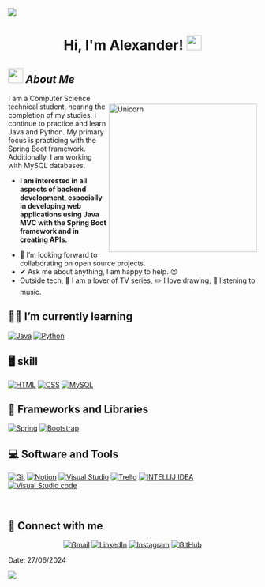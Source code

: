 <img src="https://user-images.githubusercontent.com/73097560/115834477-dbab4500-a447-11eb-908a-139a6edaec5c.gif">

<h1 align="center">
Hi, I'm Alexander!
	<a href="https://github.com/Bouaskaoun" target="_self">
		<img src="https://media.giphy.com/media/hvRJCLFzcasrR4ia7z/giphy.gif" width="30">
	</a>
</h1>

## <img src="https://media.giphy.com/media/ObNTw8Uzwy6KQ/giphy.gif" width="30px">&nbsp;***About Me***

<div style="clear:both;"></div> <!-- Limpiar el flotador -->

<img align="right" width="300px" style="margin-top: 20px;" alt="Unicorn" src="https://c.tenor.com/GN73MKBawZYAAAAi/busy-cute.gif" />


I am a Computer Science technical student, nearing the completion of my studies. I continue to practice and learn Java and Python. My primary focus is practicing with the Spring Boot framework. Additionally, I am working with MySQL databases.
* **I am interested in all aspects of backend development, especially in developing web applications using Java MVC with the Spring Boot framework and in creating APIs.**
- 👥 I’m looking forward to collaborating on open source projects.
- ✔ Ask me about anything, I am happy to help. 😉<br>
- Outside tech, 🐒 I am a lover of TV series, ✏️ I love drawing, 🎵 listening to music.


## 👨‍💻 I’m currently learning

<p>
    <a href="https://github.com/Bouaskaoun"><img alt="Java" src="https://img.shields.io/badge/Java-ED8B00?style=for-the-badge&logo=openjdk&logoColor=white"></a>
    <a href="https://github.com/Bouaskaoun"><img alt="Python" src="https://img.shields.io/badge/Python-14354C?style=for-the-badge&logo=python&logoColor=white"></a>


## 🖥️ skill
<p>
    <a href="https://github.com/Bouaskaoun"><img alt="HTML" src="https://img.shields.io/badge/HTML-239120?style=for-the-badge&logo=html5&logoColor=white"></a>
    <a href="https://github.com/Bouaskaoun"><img alt="CSS" src="https://img.shields.io/badge/CSS-239120?&style=for-the-badge&logo=css3&logoColor=white"></a>
    <a href="https://github.com/Bouaskaoun"><img alt="MySQL" src="https://img.shields.io/badge/MySQL-00000F?style=for-the-badge&logo=mysql&logoColor=white"></a>

 ## 🧰 Frameworks and Libraries

<p>
    <a href="https://github.com/Bouaskaoun"><img alt="Spring" src="https://img.shields.io/badge/Spring-6DB33F?style=for-the-badge&logo=spring&logoColor=white"></a>
    <a href="https://github.com/Bouaskaoun"><img alt="Bootstrap" src="https://img.shields.io/badge/Bootstrap-563D7C?style=for-the-badge&logo=bootstrap&logoColor=white"></a>
</p>

## 💻 Software and Tools

<p>
    <a href="https://github.com/Bouaskaoun"><img alt="Git" src="https://img.shields.io/badge/GIT-E44C30?style=for-the-badge&logo=git&logoColor=white"></a>
    <a href="https://github.com/Bouaskaoun"><img alt="Notion" src="https://img.shields.io/badge/Notion-000000?style=for-the-badge&logo=notion&logoColor=white"></a>
    <a href="https://github.com/Bouaskaoun"><img alt="Visual Studio " src="https://img.shields.io/badge/Visual_Studio-5C2D91?style=for-the-badge&logo=visual%20studio&logoColor=white"></a>
    <a href="https://github.com/Bouaskaoun"><img alt="Trello" src="https://img.shields.io/badge/Trello-0052CC?style=for-the-badge&logo=trello&logoColor=white"></a>
    <a href="https://github.com/Bouaskaoun"><img alt="INTELLIJ IDEA" src="https://img.shields.io/badge/IntelliJ_IDEA-000000.svg?style=for-the-badge&logo=intellij-idea&logoColor=white"></a>
    <a href="https://github.com/Bouaskaoun"><img alt="Visual Studio code " src="https://img.shields.io/badge/Visual_Studio_Code-0078D4?style=for-the-badge&logo=visual%20studio%20code&logoColor=white"></a>
</p>
</br>

## 🤝 Connect with me
<p align="center">
	<a href="soyalexgg2@gmail.com"><img img src="https://img.shields.io/badge/Gmail-D14836?style=for-the-badge&logo=gmail&logoColor=white" alt="Gmail"/></a>
	<a href="https://www.linkedin.com/in/jorge-alexander-martinez-gonzalez-6b2390295/"><img src="https://img.shields.io/badge/LinkedIn-0077B5?style=for-the-badge&logo=linkedin&logoColor=white" alt="LinkedIn"/></a>
	<a href="https://www.instagram.com/agz._01/?utm_source=qr&igsh=MTVraW55dTlnYXB2"><img src="https://img.shields.io/badge/Instagram-E4405F?style=for-the-badge&logo=instagram&logoColor=white" alt="Instagram"/></a>
  <a href="https://github.com/Bouaskaoun"><img src="https://img.shields.io/badge/GitHub-100000?style=for-the-badge&logo=github&logoColor=white" alt="GitHub"/></a>

</p>



Date: 27/06/2024

<!--horizontal divider(gradiant)-->
<img src="https://user-images.githubusercontent.com/73097560/115834477-dbab4500-a447-11eb-908a-139a6edaec5c.gif">

